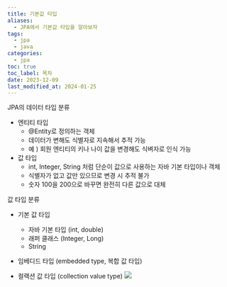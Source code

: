 ```yaml
---
title: 기본값 타입
aliases:
  - JPA에서 기본값 타입을 알아보자
tags:
  - jpa
  - java
categories:
  - jpa
toc: true
toc_label: 목차
date: 2023-12-09
last_modified_at: 2024-01-25
---
```

JPA의 데이터 타입 분류
- 엔티티 타입
	- @Entity로 정의하는 객체
	- 데이터가 변해도 식별자로 지속해서 추적 가능
	- 예 ) 회원 엔티티의 키나 나이 값을 변경해도 식벼자로 인식 가능
- 값 타입
	- int, Integer, String 처럼 단순이 값으로 사용하는 자바 기본 타입이나 객체
	- 식별자가 없고 값만 있으므로 변경 시 추적 불가
	- 숫자 100을 200으로 바꾸면 완전히 다른 값으로 대체

값 타입 분류
- 기본 값  타입
	- 자바 기본 타입 (int, double)
	- 래퍼 클래스 (Integer, Long)
	- String
	
- 임베디드 타입 (embedded type, 복합 값 타입)
- 컬랙션 값 타입 (collection value type)
![](https://i.imgur.com/4XNgHdo.png)

